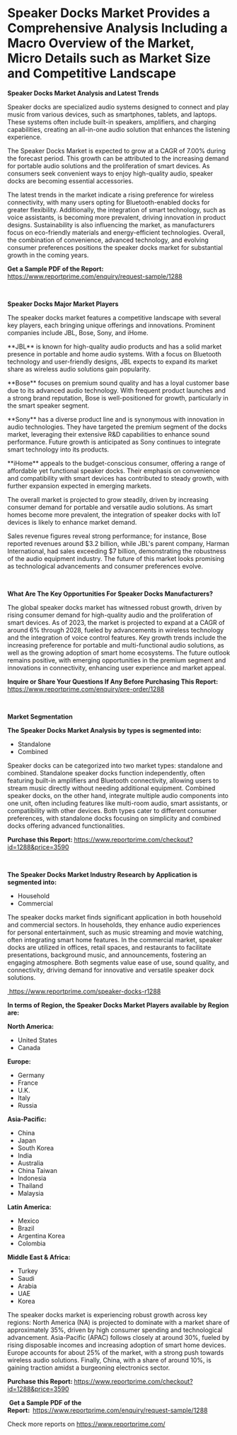 <p><h1>Speaker Docks Market Provides a Comprehensive Analysis Including a Macro Overview of the Market, Micro Details such as Market Size and Competitive Landscape</h1></p><p><strong>Speaker Docks Market Analysis and Latest Trends</strong></p>
<p><p>Speaker docks are specialized audio systems designed to connect and play music from various devices, such as smartphones, tablets, and laptops. These systems often include built-in speakers, amplifiers, and charging capabilities, creating an all-in-one audio solution that enhances the listening experience.</p><p>The Speaker Docks Market is expected to grow at a CAGR of 7.00% during the forecast period. This growth can be attributed to the increasing demand for portable audio solutions and the proliferation of smart devices. As consumers seek convenient ways to enjoy high-quality audio, speaker docks are becoming essential accessories. </p><p>The latest trends in the market indicate a rising preference for wireless connectivity, with many users opting for Bluetooth-enabled docks for greater flexibility. Additionally, the integration of smart technology, such as voice assistants, is becoming more prevalent, driving innovation in product designs. Sustainability is also influencing the market, as manufacturers focus on eco-friendly materials and energy-efficient technologies. Overall, the combination of convenience, advanced technology, and evolving consumer preferences positions the speaker docks market for substantial growth in the coming years.</p></p>
<p><strong>Get a Sample PDF of the Report:&nbsp;</strong> <a href="https://www.reportprime.com/enquiry/request-sample/1288?utm_campaign=2819&utm_medium=2&utm_source=Github&utm_content=ia&utm_term=18032025&utm_id=speaker-docks">https://www.reportprime.com/enquiry/request-sample/1288</a></p>
<p>&nbsp;</p>
<p><strong>Speaker Docks Major Market Players</strong></p>
<p><p>The speaker docks market features a competitive landscape with several key players, each bringing unique offerings and innovations. Prominent companies include JBL, Bose, Sony, and iHome.</p><p>**JBL** is known for high-quality audio products and has a solid market presence in portable and home audio systems. With a focus on Bluetooth technology and user-friendly designs, JBL expects to expand its market share as wireless audio solutions gain popularity. </p><p>**Bose** focuses on premium sound quality and has a loyal customer base due to its advanced audio technology. With frequent product launches and a strong brand reputation, Bose is well-positioned for growth, particularly in the smart speaker segment.</p><p>**Sony** has a diverse product line and is synonymous with innovation in audio technologies. They have targeted the premium segment of the docks market, leveraging their extensive R&D capabilities to enhance sound performance. Future growth is anticipated as Sony continues to integrate smart technology into its products.</p><p>**iHome** appeals to the budget-conscious consumer, offering a range of affordable yet functional speaker docks. Their emphasis on convenience and compatibility with smart devices has contributed to steady growth, with further expansion expected in emerging markets.</p><p>The overall market is projected to grow steadily, driven by increasing consumer demand for portable and versatile audio solutions. As smart homes become more prevalent, the integration of speaker docks with IoT devices is likely to enhance market demand.</p><p>Sales revenue figures reveal strong performance; for instance, Bose reported revenues around $3.2 billion, while JBL's parent company, Harman International, had sales exceeding $7 billion, demonstrating the robustness of the audio equipment industry. The future of this market looks promising as technological advancements and consumer preferences evolve.</p></p>
<p>&nbsp;</p>
<p><strong>What Are The Key Opportunities For Speaker Docks Manufacturers?</strong></p>
<p><p>The global speaker docks market has witnessed robust growth, driven by rising consumer demand for high-quality audio and the proliferation of smart devices. As of 2023, the market is projected to expand at a CAGR of around 6% through 2028, fueled by advancements in wireless technology and the integration of voice control features. Key growth trends include the increasing preference for portable and multi-functional audio solutions, as well as the growing adoption of smart home ecosystems. The future outlook remains positive, with emerging opportunities in the premium segment and innovations in connectivity, enhancing user experience and market appeal.</p></p>
<p><strong>Inquire or Share Your Questions If Any Before Purchasing This Report:</strong> <a href="https://www.reportprime.com/enquiry/pre-order/1288?utm_campaign=2819&utm_medium=2&utm_source=Github&utm_content=ia&utm_term=18032025&utm_id=speaker-docks">https://www.reportprime.com/enquiry/pre-order/1288</a></p>
<p>&nbsp;</p>
<p><strong>Market Segmentation</strong></p>
<p><strong>The Speaker Docks Market Analysis by types is segmented into:</strong></p>
<p><ul><li>Standalone</li><li>Combined</li></ul></p>
<p><p>Speaker docks can be categorized into two market types: standalone and combined. Standalone speaker docks function independently, often featuring built-in amplifiers and Bluetooth connectivity, allowing users to stream music directly without needing additional equipment. Combined speaker docks, on the other hand, integrate multiple audio components into one unit, often including features like multi-room audio, smart assistants, or compatibility with other devices. Both types cater to different consumer preferences, with standalone docks focusing on simplicity and combined docks offering advanced functionalities.</p></p>
<p><strong>Purchase this Report:&nbsp;</strong><a href="https://www.reportprime.com/checkout?id=1288&price=3590&utm_campaign=2819&utm_medium=2&utm_source=Github&utm_content=ia&utm_term=18032025&utm_id=speaker-docks">https://www.reportprime.com/checkout?id=1288&price=3590</a></p>
<p>&nbsp;</p>
<p><strong>The Speaker Docks Market Industry Research by Application is segmented into:</strong></p>
<p><ul><li>Household</li><li>Commercial</li></ul></p>
<p><p>The speaker docks market finds significant application in both household and commercial sectors. In households, they enhance audio experiences for personal entertainment, such as music streaming and movie watching, often integrating smart home features. In the commercial market, speaker docks are utilized in offices, retail spaces, and restaurants to facilitate presentations, background music, and announcements, fostering an engaging atmosphere. Both segments value ease of use, sound quality, and connectivity, driving demand for innovative and versatile speaker dock solutions.</p></p>
<p><a href="https://www.reportprime.com/speaker-docks-r1288?utm_campaign=2819&utm_medium=2&utm_source=Github&utm_content=ia&utm_term=18032025&utm_id=speaker-docks">&nbsp;https://www.reportprime.com/speaker-docks-r1288</a></p>
<p><strong>In terms of Region, the Speaker Docks Market Players available by Region are:</strong></p>
<p>
    <p> <strong> North America: </strong>
        <ul>
            <li>United States</li>
            <li>Canada</li>
        </ul>
        </p> 
    <p> <strong> Europe: </strong>
        <ul>
            <li>Germany</li>
            <li>France</li>
            <li>U.K.</li>
            <li>Italy</li>
            <li>Russia</li>
        </ul>
        </p> 
    <p> <strong> Asia-Pacific: </strong>
        <ul>
            <li>China</li>
            <li>Japan</li>
            <li>South Korea</li>
            <li>India</li>
            <li>Australia</li>
            <li>China Taiwan</li>
            <li>Indonesia</li>
            <li>Thailand</li>
            <li>Malaysia</li>
        </ul>
        </p> 
    <p> <strong> Latin America: </strong>
        <ul>
            <li>Mexico</li>
            <li>Brazil</li>
            <li>Argentina Korea</li>
            <li>Colombia</li>
        </ul>
        </p> 
    <p> <strong> Middle East & Africa: </strong>
        <ul>
            <li>Turkey</li>
            <li>Saudi</li>
            <li>Arabia</li>
            <li>UAE</li>
            <li>Korea</li>
        </ul>
    </p>
    </p>
<p><p>The speaker docks market is experiencing robust growth across key regions: North America (NA) is projected to dominate with a market share of approximately 35%, driven by high consumer spending and technological advancement. Asia-Pacific (APAC) follows closely at around 30%, fueled by rising disposable incomes and increasing adoption of smart home devices. Europe accounts for about 25% of the market, with a strong push towards wireless audio solutions. Finally, China, with a share of around 10%, is gaining traction amidst a burgeoning electronics sector.</p></p>
<p><strong>Purchase this Report: </strong><a href="https://www.reportprime.com/checkout?id=1288&price=3590&utm_campaign=2819&utm_medium=2&utm_source=Github&utm_content=ia&utm_term=18032025&utm_id=speaker-docks">https://www.reportprime.com/checkout?id=1288&price=3590</a></p>
<p>&nbsp;<strong>Get a Sample PDF of the Report:&nbsp;&nbsp;</strong><a href="https://www.reportprime.com/enquiry/request-sample/1288?utm_campaign=2819&utm_medium=2&utm_source=Github&utm_content=ia&utm_term=18032025&utm_id=speaker-docks">https://www.reportprime.com/enquiry/request-sample/1288</a></p>
<p><strong></strong></p>
<p>Check more reports on <a href="https://www.reportprime.com/?utm_campaign=2819&utm_medium=2&utm_source=Github&utm_content=ia&utm_term=18032025&utm_id=speaker-docks">https://www.reportprime.com/</a></p>